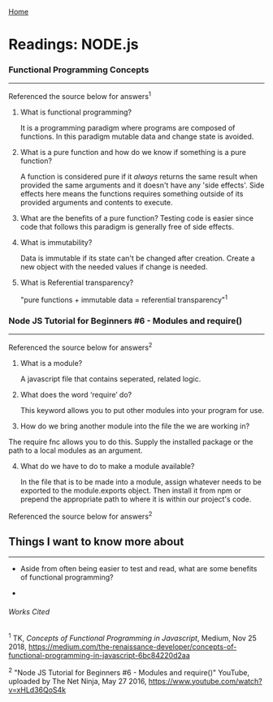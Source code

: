 [Home](README.md)

# Readings: NODE.js

### Functional Programming Concepts
---------------

Referenced the source below for answers<sup>1<sup>

1. What is functional programming?

   It is a programming paradigm where programs are composed of functions. In this paradigm mutable data and change state is avoided.

2. What is a pure function and how do we know if something is a pure function?

   A function is considered pure if it *always* returns the same result when provided the same arguments and it doesn't have any 'side effects'. Side effects here means the functions requires something outside of its provided arguments and contents to execute.  

3. What are the benefits of a pure function?
   Testing code is easier since code that follows this paradigm is generally free of side effects.
   

4. What is immutability?

   Data is immutable if its state can't be changed after creation. Create a new object with the needed values if change is needed.

5. What is Referential transparency?

   "pure functions + immutable data = referential transparency"<sup>1</sup>


### Node JS Tutorial for Beginners #6 - Modules and require()
---------------

Referenced the source below for answers<sup>2<sup>

1. What is a module?

   A javascript file that contains seperated, related logic.

2. What does the word ‘require’ do?

   This keyword allows you to put other modules into your program for use.


3. How do we bring another module into the file the we are working in?

  The require fnc allows you to do this. Supply the installed package or the path to a local modules as an argument.


4. What do we have to do to make a module available?

   In the file that is to be made into a module, assign whatever needs to be exported to the module.exports object. Then install it from npm or prepend the appropriate path to where it is within our project's code.




Referenced the source below for answers<sup>2<sup>

## Things I want to know more about
---------------
* Aside from often being easier to test and read, what are some benefits of functional programming?

*



###### Works Cited

<sup>1</sup> TK, _Concepts of Functional Programming in Javascript_, Medium, Nov 25 2018, https://medium.com/the-renaissance-developer/concepts-of-functional-programming-in-javascript-6bc84220d2aa

<sup>2</sup> "Node JS Tutorial for Beginners #6 - Modules and require()" YouTube, uploaded by The Net Ninja, May 27 2016, https://www.youtube.com/watch?v=xHLd36QoS4k